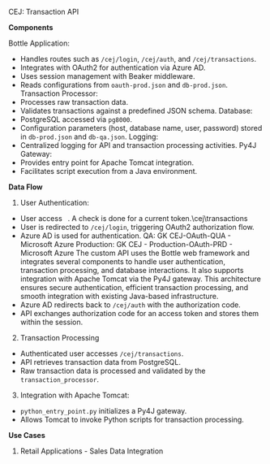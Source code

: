 CEJ: Transaction API

**Components**

Bottle Application:
- Handles routes such as `/cej/login`, `/cej/auth`, and `/cej/transactions`.
- Integrates with OAuth2 for authentication via Azure AD.
- Uses session management with Beaker middleware.
- Reads configurations from `oauth-prod.json` and `db-prod.json`.
Transaction Processor:
- Processes raw transaction data.
- Validates transactions against a predefined JSON schema.
Database:
- PostgreSQL accessed via `pg8000`.
- Configuration parameters (host, database name, user, password) stored in `db-prod.json` and `db-qa.json`.
Logging:
- Centralized logging for API and transaction processing activities.
Py4J Gateway:
- Provides entry point for Apache Tomcat integration.
- Facilitates script execution from a Java environment.

**Data Flow**

1. User Authentication:
- User access ` `. A check is done for a current token.\cej\transactions
- User is redirected to `/cej/login`, triggering OAuth2 authorization flow.
- Azure AD is used for authentication.
QA: GK CEJ-OAuth-QUA - Microsoft Azure
Production: GK CEJ - Production-OAuth-PRD - Microsoft Azure
The custom API uses the Bottle web framework and integrates several components to handle user authentication, transaction processing, and
database interactions. It also supports integration with Apache Tomcat via the Py4J gateway.
This architecture ensures secure authentication, efficient transaction processing, and smooth integration with existing Java-based infrastructure.
- Azure AD redirects back to `/cej/auth` with the authorization code.
- API exchanges authorization code for an access token and stores them within the session.
2. Transaction Processing
- Authenticated user accesses `/cej/transactions`.
- API retrieves transaction data from PostgreSQL.
- Raw transaction data is processed and validated by the `transaction_processor`.
3. Integration with Apache Tomcat:
- `python_entry_point.py` initializes a Py4J gateway.
- Allows Tomcat to invoke Python scripts for transaction processing.

**Use Cases**

1. Retail Applications - Sales Data Integration

